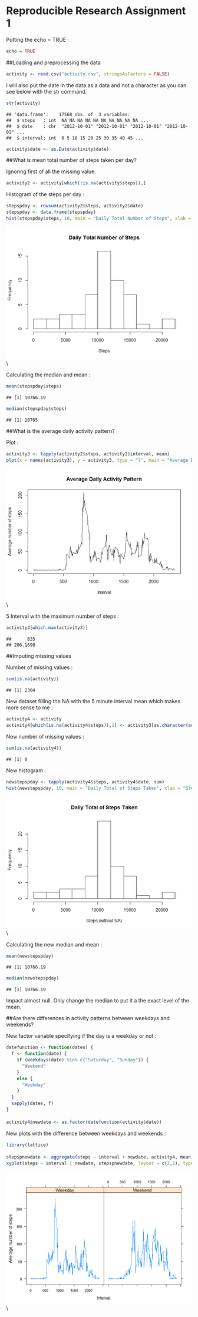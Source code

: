 # Reproducible Research Assignment 1

Putting the echo = TRUE :


```r
echo = TRUE
```

##Loading and preprocessing the data


```r
activity <- read.csv("activity.csv", stringsAsFactors = FALSE)
```

I will also put the date in the data as a data and not a character 
as you can see below with the str command.


```r
str(activity)
```

```
## 'data.frame':	17568 obs. of  3 variables:
##  $ steps   : int  NA NA NA NA NA NA NA NA NA NA ...
##  $ date    : chr  "2012-10-01" "2012-10-01" "2012-10-01" "2012-10-01" ...
##  $ interval: int  0 5 10 15 20 25 30 35 40 45 ...
```

```r
activity$date <- as.Date(activity$date)
```

##What is mean total number of steps taken per day?

Ignoring first of all the missing value.


```r
activity2 <- activity[which(!is.na(activity$steps)),]
```

Histogram of the steps per day : 


```r
stepspday <- rowsum(activity2$steps, activity2$date)
stepspday <- data.frame(stepspday) 
hist(stepspday$steps, 10, main = "Daily Total Number of Steps", xlab = "Steps")
```

![](PA1_template_files/figure-html/unnamed-chunk-4-1.png)\

Calculating the median and mean :


```r
mean(stepspday$steps)
```

```
## [1] 10766.19
```

```r
median(stepspday$steps)
```

```
## [1] 10765
```

##What is the average daily activity pattern?

Plot : 


```r
activity3 <- tapply(activity2$steps, activity2$interval, mean)
plot(x = names(activity3), y = activity3, type = "l", main = "Average Daily Activity Pattern", xlab = "Interval", ylab = "Average number of steps")
```

![](PA1_template_files/figure-html/unnamed-chunk-6-1.png)\

5 Interval with the maximum number of steps : 


```r
activity3[which.max(activity3)]
```

```
##      835 
## 206.1698
```

##Imputing missing values

Number of missing values :


```r
sum(is.na(activity))
```

```
## [1] 2304
```

New dataset filling the NA with the 5 minute interval mean which makes more sense to me : 


```r
activity4 <- activity
activity4[which(is.na(activity4$steps)),1] <- activity3[as.character(activity4[which(is.na(activity4$steps)),3])]
```

New number of missing values :


```r
sum(is.na(activity4))
```

```
## [1] 0
```

New histogram :


```r
newstepspday <- tapply(activity4$steps, activity4$date, sum)
hist(newstepspday, 10, main = "Daily Total of Steps Taken", xlab = "Steps (without NA)")
```

![](PA1_template_files/figure-html/unnamed-chunk-11-1.png)\

Calculating the new median and mean :


```r
mean(newstepspday)
```

```
## [1] 10766.19
```

```r
median(newstepspday)
```

```
## [1] 10766.19
```

Impact almost null. Only change the median to put it a the exact level of the mean.

##Are there differences in activity patterns between weekdays and weekends?

New factor variable specifying if the day is a weekday or not :


```r
datefunction <- function(dates) {
  f <- function(date) {
    if (weekdays(date) %in% c("Saturday", "Sunday")) {
      "Weekend"
    }
    else {
      "Weekday"
    }
  }
  sapply(dates, f)
}

activity4$newdate <- as.factor(datefunction(activity$date))
```

New plots with the difference between weekdays and weekends :


```r
library(lattice)

stepspnewdate <- aggregate(steps ~ interval + newdate, activity4, mean)
xyplot(steps ~ interval | newdate, stepspnewdate, layout = c(2,1), type = "l", xlab = "Interval", ylab = "Average number of steps")
```

![](PA1_template_files/figure-html/unnamed-chunk-14-1.png)\
